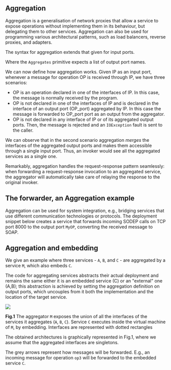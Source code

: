 ## Aggregation

Aggregation is a generalisation of network proxies that allow a service to expose operations without implementing them in its behaviour, but delegating them to other services. Aggregation can also be used for programming various architectural patterns, such as load balancers, reverse proxies, and adapters.

The syntax for aggregation extends that given for input ports.

<div class="syntax" src="syntax_aggregation_1.ol"></div>

Where the `Aggregates` primitive expects a list of output port names.

We can now define how aggregation works. Given IP as an input port, whenever a message for operation OP is received through IP, we have three scenarios:

- OP is an operation declared in one of the interfaces of IP. In this case, the message is normally received by the program.
- OP is not declared in one of the interfaces of IP and is declared in the interface of an output port (OP\_port) aggregated by IP. In this case the message is forwarded to OP\_port port as an output from the aggregator.
- OP is not declared in any interface of IP or of its aggregated output ports. Then, the message is rejected and an `IOException` fault is sent to the caller.

We can observe that in the second scenario aggregation *merges* the interfaces of the aggregated output ports and makes them accessible through a single input port. Thus, an invoker would see all the aggregated services as a single one.

Remarkably, aggregation handles the request-response pattern seamlessly: when forwarding a request-response invocation to an aggregated service, the aggregator will automatically take care of relaying the response to the original invoker.

## The forwarder, an Aggregation example

Aggregation can be used for system integration, e.g., bridging services that use different communication technologies or protocols. The deployment snippet below creates a service that forwards incoming SODEP calls on TCP port 8000 to the output port `MyOP`, converting the received message to SOAP.

<div class="code" src="aggregation_1.ol"></div>

## Aggregation and embedding

We give an example where three services - `A`, `B`, and `C` - are aggregated by a service `M`, which also embeds `C`.

<div class="code" src="aggregation_2.ol"></div>

The code for aggregating services abstracts their actual deployment and remains the same either it is an embedded service (C) or an "external" one (A,B); this abstraction is achieved by setting the aggregation definition on output ports, which uncouples from it both the implementation and the location of the target service.

<div class="doc_image">
	<img src="documentation/architectural_composition/img/aggregation_1.png" />
	<p><b>Fig.1</b> The aggregator <code>M</code> exposes the union of all the interfaces of the services it aggregates (<code>A</code>, <code>B</code>, <code>C</code>). Service <code>C</code> executes inside the virtual machine of <code>M</code>, by embedding. Interfaces are represented with dotted rectangles</p>
</div>

The obtained architectures is graphically represented in Fig.1, where we assume that the aggregated interfaces are singletons.

The grey arrows represent how messages will be forwarded. E.g., an incoming message for operation `op3` will be forwarded to the embedded service `C`.